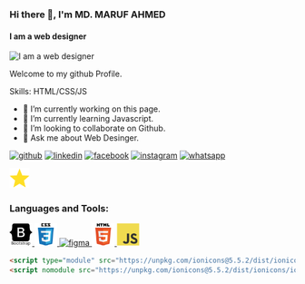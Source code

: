 ### Hi there 👋, I'm MD. MARUF AHMED
#### I am a web designer
![I am a web designer](https://scontent.frjh4-1.fna.fbcdn.net/v/t39.30808-6/409406980_313896358186293_1436656256548170951_n.jpg?_nc_cat=110&ccb=1-7&_nc_sid=3635dc&_nc_eui2=AeG3UR3Ahm6HDerYF0tnhOkmlCTyRKPIV8GUJPJEo8hXwWk8XWkJZaSCCQOBlpkoIMkDBSxVz6pFxUgsRlKeOFZ4&_nc_ohc=_nSg6w3z0_YAX_wZp4c&_nc_ht=scontent.frjh4-1.fna&oh=00_AfAya0KSSKfggd6WTAj85DS0jrg6bhhJlKVd4LByVsWBRA&oe=657CC1AB)

Welcome to my github Profile.

Skills: HTML/CSS/JS

- 🔭 I’m currently working on this page. 
- 🌱 I’m currently learning Javascript. 
- 👯 I’m looking to collaborate on Github. 
- 💬 Ask me about Web Desinger. 


[<img src='https://cdn.jsdelivr.net/npm/simple-icons@3.0.1/icons/github.svg' alt='github' height='40'>](https://github.com/developer-marufahmed)  [<img src='https://cdn.jsdelivr.net/npm/simple-icons@3.0.1/icons/linkedin.svg' alt='linkedin' height='40'>](https://www.linkedin.com/in/marufahmed8029/)  [<img src='https://cdn.jsdelivr.net/npm/simple-icons@3.0.1/icons/facebook.svg' alt='facebook' height='40'>](https://www.facebook.com/marufahmed8090)  [<img src='https://cdn.jsdelivr.net/npm/simple-icons@3.0.1/icons/instagram.svg' alt='instagram' height='40'>](https://www.instagram.com/mdmaruf8029/)  [<img src='https://cdn.jsdelivr.net/npm/simple-icons@3.0.1/icons/whatsapp.svg' alt='whatsapp' height='40'>](https://wa.me/01610318315)  

<a href='https://stars.github.com/'><img src='https://raw.githubusercontent.com/acervenky/animated-github-badges/master/assets/starbadge.gif' width='35' height='35'></a> 

<h3 align="left">Languages and Tools:</h3>
<p align="left"> <a href="https://getbootstrap.com" target="_blank" rel="noreferrer"> <img src="https://raw.githubusercontent.com/devicons/devicon/master/icons/bootstrap/bootstrap-plain-wordmark.svg" alt="bootstrap" width="40" height="40"/> </a> <a href="https://www.w3schools.com/css/" target="_blank" rel="noreferrer"> <img src="https://raw.githubusercontent.com/devicons/devicon/master/icons/css3/css3-original-wordmark.svg" alt="css3" width="40" height="40"/> </a> <a href="https://www.figma.com/" target="_blank" rel="noreferrer"> <img src="https://www.vectorlogo.zone/logos/figma/figma-icon.svg" alt="figma" width="40" height="40"/> </a> <a href="https://www.w3.org/html/" target="_blank" rel="noreferrer"> <img src="https://raw.githubusercontent.com/devicons/devicon/master/icons/html5/html5-original-wordmark.svg" alt="html5" width="40" height="40"/> </a> <a href="https://developer.mozilla.org/en-US/docs/Web/JavaScript" target="_blank" rel="noreferrer"> <img src="https://raw.githubusercontent.com/devicons/devicon/master/icons/javascript/javascript-original.svg" alt="javascript" width="40" height="40"/> </a> </p>



``` html
<script type="module" src="https://unpkg.com/ionicons@5.5.2/dist/ionicons/ionicons.esm.js"></script>
<script nomodule src="https://unpkg.com/ionicons@5.5.2/dist/ionicons/ionicons.js"></script>
```


